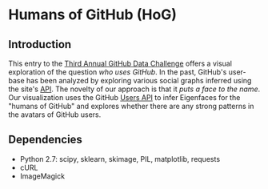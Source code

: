# Humans of GitHub (HoG)

## Introduction

This entry to the [Third Annual GitHub Data
Challenge](https://github.com/blog/1864-third-annual-github-data-challenge)
offers a visual exploration of the question *who uses GitHub*. In the past,
GitHub's user-base has been analyzed by exploring various social graphs inferred
using the site's [API](https://developer.github.com/v3/). The novelty of our
approach is that it *puts a face to the name*. Our visualization uses the GitHub
[Users API](https://developer.github.com/v3/users/) to infer Eigenfaces for the
"humans of GitHub" and explores whether there are any strong patterns in the
avatars of GitHub users.


## Dependencies

- Python 2.7: scipy, sklearn, skimage, PIL, matplotlib, requests
- cURL
- ImageMagick
